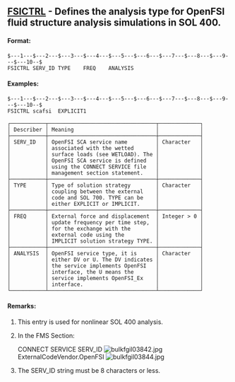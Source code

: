 ## [FSICTRL](https://help.hexagonmi.com/bundle/MSC_Nastran_2022.4/page/Nastran_Combined_Book/qrg/bulkfgil/TOC.FSICTRL.xhtml) - Defines the analysis type for OpenFSI fluid structure analysis simulations in SOL 400.

#### Format:

```nastran
$---1---$---2---$---3---$---4---$---5---$---6---$---7---$---8---$---9---$---10--$
FSICTRL SERV_ID TYPE    FREQ    ANALYSIS                                        
```
#### Examples:

```nastran
$---1---$---2---$---3---$---4---$---5---$---6---$---7---$---8---$---9---$---10--$
FSICTRL scafsi  EXPLICIT1                                                       
```
```text
┌───────────┬──────────────────────────────────┬─────────────┐
│ Describer │ Meaning                          │             │
├───────────┼──────────────────────────────────┼─────────────┤
│ SERV_ID   │ OpenFSI SCA service name         │ Character   │
│           │ associated with the wetted       │             │
│           │ surface loads (see WETLOAD). The │             │
│           │ OpenFSI SCA service is defined   │             │
│           │ using the CONNECT SERVICE file   │             │
│           │ management section statement.    │             │
├───────────┼──────────────────────────────────┼─────────────┤
│ TYPE      │ Type of solution strategy        │ Character   │
│           │ coupling between the external    │             │
│           │ code and SOL 700. TYPE can be    │             │
│           │ either EXPLICIT or IMPLICIT.     │             │
├───────────┼──────────────────────────────────┼─────────────┤
│ FREQ      │ External force and displacement  │ Integer > 0 │
│           │ update frequency per time step,  │             │
│           │ for the exchange with the        │             │
│           │ external code using the          │             │
│           │ IMPLICIT solution strategy TYPE. │             │
├───────────┼──────────────────────────────────┼─────────────┤
│ ANALYSIS  │ OpenFSI service type, it is      │ Character   │
│           │ either DV or U. The DV indicates │             │
│           │ the service implements OpenFSI   │             │
│           │ interface, the U means the       │             │
│           │ service implements OpenFSI_Ex    │             │
│           │ interface.                       │             │
└───────────┴──────────────────────────────────┴─────────────┘
```
#### Remarks:

1. This entry is used for nonlinear SOL 400 analysis.

2. In the FMS Section:

     CONNECT SERVICE SERV_ID  ![bulkfgil03842.jpg](https://help-be.hexagonmi.com/bundle/MSC_Nastran_2022.4/page/Nastran_Combined_Book/qrg/bulkfgil/../../../assets/bulkfgil03842.jpg?_LANG=enus) ExternalCodeVendor.OpenFSI ![bulkfgil03844.jpg](https://help-be.hexagonmi.com/bundle/MSC_Nastran_2022.4/page/Nastran_Combined_Book/qrg/bulkfgil/../../../assets/bulkfgil03844.jpg?_LANG=enus)

3. The SERV_ID string must be 8 characters or less.

